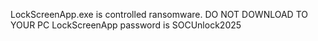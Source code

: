 LockScreenApp.exe is controlled ransomware. DO NOT DOWNLOAD TO YOUR PC
LockScreenApp password is SOCUnlock2025
